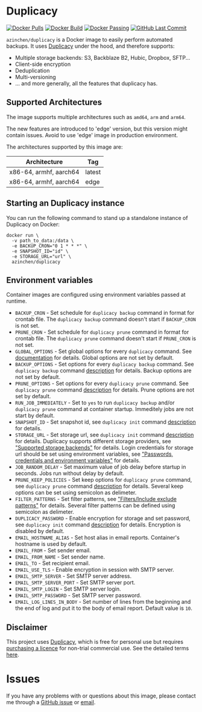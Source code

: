 # Duplicacy

[![Docker Pulls][dockerhub-pulls]][dockerhub-link]
[![Docker Build][dockerhub-build]][dockerhub-link]
[![Docker Passing][dockerhub-passing]][dockerhub-link]
[![GitHub Last Commit][github-lastcommit]][github-link]

`azinchen/duplicacy` is a Docker image to easily perform automated backups. It uses [Duplicacy][duplicacy-home] under the hood, and therefore supports:

- Multiple storage backends: S3, Backblaze B2, Hubic, Dropbox, SFTP...
- Client-side encryption
- Deduplication
- Multi-versioning
- ... and more generally, all the features that duplicacy has.

## Supported Architectures

The image supports multiple architectures such as `amd64`, `arm` and `arm64`.

The new features are introduced to 'edge' version, but this version might contain issues. Avoid to use 'edge' image in production environment.

The architectures supported by this image are:

| Architecture | Tag |
| :----: | --- |
| x86-64, armhf, aarch64 | latest |
| x86-64, armhf, aarch64 | edge |

## Starting an Duplicacy instance

You can run the following command to stand up a standalone instance of Duplicacy on Docker:

```
docker run \
  -v path_to_data:/data \
  -e BACKUP_CRON="0 1 * * *" \
  -e SNAPSHOT_ID="id" \
  -e STORAGE_URL="url" \
  azinchen/duplicacy
```

## Environment variables

Container images are configured using environment variables passed at runtime.

 * `BACKUP_CRON`             - Set schedule for `duplicacy backup` command in format for crontab file. The `duplicacy backup` command doesn't start if `BACKUP_CRON` is not set.
 * `PRUNE_CRON`              - Set schedule for `duplicacy prune` command in format for crontab file. The `duplicacy prune` command doesn't start if `PRUNE_CRON` is not set.
 * `GLOBAL_OPTIONS`          - Set global options for every `duplicacy` command. See [documentation][duplicacy-global-options] for details. Global options are not set by default.
 * `BACKUP_OPTIONS`          - Set options for every `duplicacy backup` command. See `duplicacy backup` command [description][duplicacy-backup] for details. Backup options are not set by default.
 * `PRUNE_OPTIONS`           - Set options for every `duplicacy prune` command. See `duplicacy prune` command [description][duplicacy-prune] for details. Prune options are not set by default.
 * `RUN_JOB_IMMEDIATELY`     - Set to `yes` to run `duplicacy backup` and/or `duplicacy prune` command at container startup. Immeditely jobs are not start by default.
 * `SNAPSHOT_ID`             - Set snapshot id, see `duplicacy init` command [description][duplicacy-init] for details.
 * `STORAGE_URL`             - Set storage url, see `duplicacy init` command [description][duplicacy-init] for details. Duplicacy supports different storage providers, see ["Supported storage backends"][duplicacy-storage] for details. Login credentials for storage url should be set using environment variables, see ["Passwords, credentials and environment variables"][duplicacy-variables] for details.
 * `JOB_RANDOM_DELAY`        - Set maximum value of job delay before startup in seconds. Jobs run without delay by default.
 * `PRUNE_KEEP_POLICIES`     - Set keep options for `duplicacy prune` command, see `duplicacy prune` command [description][duplicacy-prune] for details. Several keep options can be set using semicolon as delimeter.
 * `FILTER_PATTERNS`         - Set filter patterns, see ["Filters/Include exclude patterns"][duplicacy-filters] for details. Several filter patterns can be defined using semicolon as delimeter.
 * `DUPLICACY_PASSWORD`      - Enable encryption for storage and set password, see `duplicacy init` command [description][duplicacy-init] for details. Encryption is disabled by default.
 * `EMAIL_HOSTNAME_ALIAS`    - Set host alias in email reports. Container's hostname is used by default.
 * `EMAIL_FROM`              - Set sender email.
 * `EMAIL_FROM_NAME`         - Set sender name.
 * `EMAIL_TO`                - Set recipient email.
 * `EMAIL_USE_TLS`           - Enable encryption in session with SMTP server.
 * `EMAIL_SMTP_SERVER`       - Set SMTP server address.
 * `EMAIL_SMTP_SERVER_PORT`  - Set SMTP server port.
 * `EMAIL_SMTP_LOGIN`        - Set SMTP server login.
 * `EMAIL_SMTP_PASSWORD`     - Set SMTP server password.
 * `EMAIL_LOG_LINES_IN_BODY` - Set number of lines from the beginning and the end of log and put it to the body of email report. Default value is `10`.

## Disclaimer

This project uses [Duplicacy][duplicacy-home], which is free for personal use but requires [purchasing a licence][duplicacy-purchase] for non-trial commercial use. See the detailed terms [here][duplicacy-license].

# Issues

If you have any problems with or questions about this image, please contact me through a [GitHub issue][github-issues] or [email][email-link].

[dockerhub-pulls]: https://img.shields.io/docker/pulls/azinchen/duplicacy
[dockerhub-build]: https://img.shields.io/docker/cloud/automated/azinchen/duplicacy
[dockerhub-passing]: https://img.shields.io/docker/cloud/build/azinchen/duplicacy
[dockerhub-link]: https://hub.docker.com/repository/docker/azinchen/duplicacy
[github-lastcommit]: https://img.shields.io/github/last-commit/azinchen/duplicacy
[github-link]: https://github.com/azinchen/duplicacy
[github-issues]: https://github.com/azinchen/duplicacy/issues
[duplicacy-home]: https://duplicacy.com
[duplicacy-license]: https://github.com/gilbertchen/duplicacy/blob/master/LICENSE.md
[duplicacy-purchase]: https://duplicacy.com/buy.html
[duplicacy-forum]: https://forum.duplicacy.com
[duplicacy-storage]: https://forum.duplicacy.com/t/supported-storage-backends/1107
[duplicacy-global-options]: https://forum.duplicacy.com/t/global-options-details/1087
[duplicacy-init]: https://forum.duplicacy.com/t/init-command-details/1090
[duplicacy-backup]: https://forum.duplicacy.com/t/backup-command-details/1077
[duplicacy-prune]: https://forum.duplicacy.com/t/prune-command-details/1005
[duplicacy-filters]: https://forum.duplicacy.com/t/filters-include-exclude-patterns/1089
[duplicacy-variables]: https://forum.duplicacy.com/t/passwords-credentials-and-environment-variables/1094
[email-link]: mailto:alexander@zinchenko.com